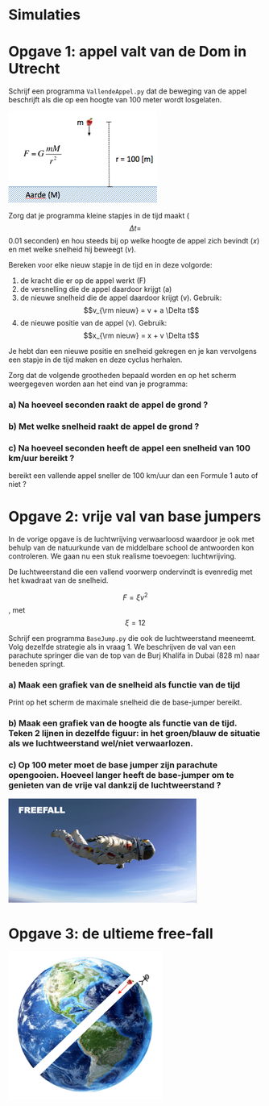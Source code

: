 
# Simulaties


# Opgave 1: appel valt van de Dom in Utrecht

Schrijf een programma `VallendeAppel.py` dat de beweging van de appel beschrijft als die op een hoogte van 100 meter wordt losgelaten.

![](GravityOverzicht.png)

Zorg dat je programma kleine stapjes in de tijd maakt ($$\Delta t=$$0.01 seconden) en hou steeds bij op welke hoogte de appel zich bevindt (*x*) en met welke snelheid hij beweegt (*v*). 

Bereken voor elke nieuw stapje in de tijd en in deze volgorde:

  1. de kracht die er op de appel werkt (F)
  2. de versnelling die de appel daardoor krijgt (a)
  3. de nieuwe snelheid die de appel daardoor krijgt (v). 
       Gebruik: $$v_{\rm nieuw} = v + a \Delta t$$
  4. de nieuwe positie van de appel (v). 
       Gebruik: $$x_{\rm nieuw} = x + v \Delta t$$

Je hebt dan een nieuwe positie en snelheid gekregen en je kan vervolgens een stapje in de tijd maken en deze cyclus herhalen.

Zorg dat de volgende grootheden bepaald worden en op het scherm weergegeven worden aan het eind van je programma:

### a) Na hoeveel seconden raakt de appel de grond ?

### b) Met welke snelheid raakt de appel de grond ?

### c) Na hoeveel seconden heeft de appel een snelheid van 100 km/uur bereikt ?
bereikt een vallende appel sneller de 100 km/uur dan een Formule 1 auto of niet ?

# Opgave 2: vrije val van base jumpers

In de vorige opgave is de luchtwrijving verwaarloosd waardoor je ook met behulp van de natuurkunde van de middelbare school de antwoorden kon controleren. We gaan nu een stuk realisme toevoegen: luchtwrijving. 

De luchtweerstand die een vallend voorwerp ondervindt is evenredig met het kwadraat van de snelheid. 

$$ F = \xi v^2$$, met $$ \xi = 12$$

Schrijf een programma `BaseJump.py` die ook de luchtweerstand meeneemt. Volg dezelfde strategie als in vraag 1. We beschrijven de val van een parachute springer die van de top van de Burj Khalifa in Dubai (828 m) naar beneden springt.

### a) Maak een grafiek van de snelheid als functie van de tijd
Print op het scherm de maximale snelheid die de base-jumper bereikt.

### b) Maak een grafiek van de hoogte als functie van de tijd. Teken 2 lijnen in dezelfde figuur: in het groen/blauw de situatie als we luchtweerstand wel/niet verwaarlozen.
    
### c) Op 100 meter moet de base jumper zijn parachute opengooien. Hoeveel langer heeft de base-jumper om te genieten van de vrije val dankzij de luchtweerstand ?


![](Freefall.png)

# Opgave 3: de ultieme free-fall
![](EarthHole.png)
